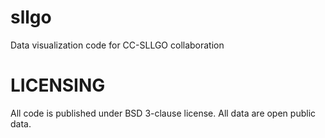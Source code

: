 sllgo
=====

Data visualization code for CC-SLLGO collaboration


LICENSING
=========
All code is published under BSD 3-clause license. All data are open public data. 
